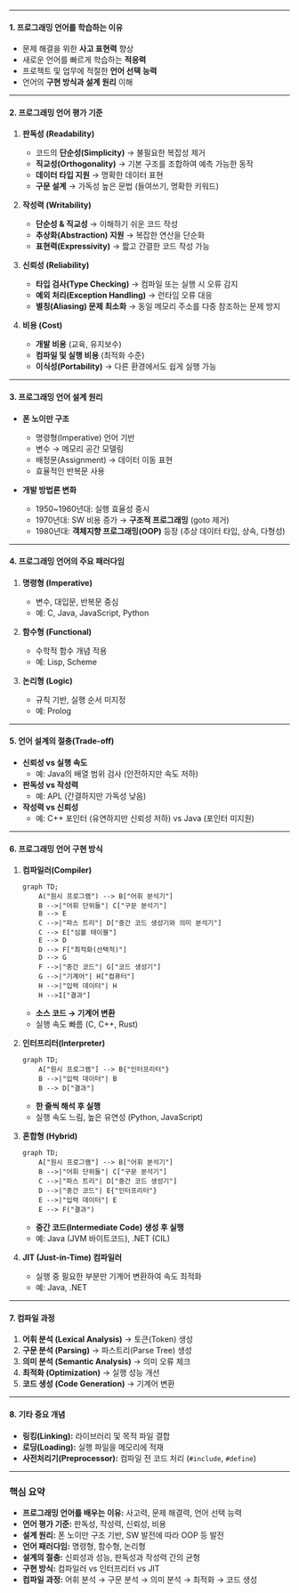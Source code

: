 
---
#### **1. 프로그래밍 언어를 학습하는 이유**

- 문제 해결을 위한 **사고 표현력** 향상
- 새로운 언어를 빠르게 학습하는 **적응력**
- 프로젝트 및 업무에 적절한 **언어 선택 능력**
- 언어의 **구현 방식과 설계 원리** 이해

---

#### **2. 프로그래밍 언어 평가 기준**

1. **판독성 (Readability)**
    
    - 코드의 **단순성(Simplicity)** → 불필요한 복잡성 제거
    - **직교성(Orthogonality)** → 기본 구조를 조합하여 예측 가능한 동작
    - **데이터 타입 지원** → 명확한 데이터 표현
    - **구문 설계** → 가독성 높은 문법 (들여쓰기, 명확한 키워드)
2. **작성력 (Writability)**
    
    - **단순성 & 직교성** → 이해하기 쉬운 코드 작성
    - **추상화(Abstraction) 지원** → 복잡한 연산을 단순화
    - **표현력(Expressivity)** → 짧고 간결한 코드 작성 가능
3. **신뢰성 (Reliability)**
    
    - **타입 검사(Type Checking)** → 컴파일 또는 실행 시 오류 감지
    - **예외 처리(Exception Handling)** → 런타임 오류 대응
    - **별칭(Aliasing) 문제 최소화** → 동일 메모리 주소를 다중 참조하는 문제 방지
4. **비용 (Cost)**
    
    - **개발 비용** (교육, 유지보수)
    - **컴파일 및 실행 비용** (최적화 수준)
    - **이식성(Portability)** → 다른 환경에서도 쉽게 실행 가능

---

#### **3. 프로그래밍 언어 설계 원리**

- **폰 노이만 구조**
    
    - 명령형(Imperative) 언어 기반
    - 변수 → 메모리 공간 모델링
    - 배정문(Assignment) → 데이터 이동 표현
    - 효율적인 반복문 사용
- **개발 방법론 변화**
    
    - 1950~1960년대: 실행 효율성 중시
    - 1970년대: SW 비용 증가 → **구조적 프로그래밍** (goto 제거)
    - 1980년대: **객체지향 프로그래밍(OOP)** 등장 (추상 데이터 타입, 상속, 다형성)

---

#### **4. 프로그래밍 언어의 주요 패러다임**

1. **명령형 (Imperative)**
    
    - 변수, 대입문, 반복문 중심
    - 예: C, Java, JavaScript, Python
2. **함수형 (Functional)**
    
    - 수학적 함수 개념 적용
    - 예: Lisp, Scheme
3. **논리형 (Logic)**
    
    - 규칙 기반, 실행 순서 미지정
    - 예: Prolog

---

#### **5. 언어 설계의 절충(Trade-off)**

- **신뢰성 vs 실행 속도**
    - 예: Java의 배열 범위 검사 (안전하지만 속도 저하)
- **판독성 vs 작성력**
    - 예: APL (간결하지만 가독성 낮음)
- **작성력 vs 신뢰성**
    - 예: C++ 포인터 (유연하지만 신뢰성 저하) vs Java (포인터 미지원)

---

#### **6. 프로그래밍 언어 구현 방식**

1. **컴파일러(Compiler)**
	```mermaid
	graph TD;
	    A("원시 프로그램") --> B["어휘 분석기"]
	    B -->|"어휘 단위들"| C["구문 분석기"]
	    B --> E
	    C -->|"파스 트리"| D["중간 코드 생성기와 의미 분석기"]
	    C --> E["심볼 테이블"]
	    E --> D
	    D --> F["최적화(선택적)"]
	    D --> G
	    F -->|"중간 코드"| G["코드 생성기"]
	    G -->|"기계어"| H["컴퓨터"]
	    H -->|"입력 데이터"| H
	    H -->I["결과"]
	```
    - **소스 코드 → 기계어 변환**
    - 실행 속도 빠름 (C, C++, Rust)

2. **인터프리터(Interpreter)**
	```mermaid
	graph TD;
	    A["원시 프로그램"] --> B{"인터프리터"}
	    B -->|"입력 데이터"| B
	    B --> D["결과"]
	```
    - **한 줄씩 해석 후 실행**
    - 실행 속도 느림, 높은 유연성 (Python, JavaScript)

3. **혼합형 (Hybrid)**
	```mermaid
	graph TD;
	    A["원시 프로그램"] --> B["어휘 분석기"]
	    B -->|"어휘 단위들"| C["구문 분석기"]
	    C -->|"파스 트리"| D["중간 코드 생성기"]
	    D -->|"중간 코드"| E{"인터프리터"}
	    E -->|"입력 데이터"| E
	    E --> F("결과")
	```
    - **중간 코드(Intermediate Code) 생성 후 실행**
    - 예: Java (JVM 바이트코드), .NET (CIL)
4. **JIT (Just-in-Time) 컴파일러**
    
    - 실행 중 필요한 부분만 기계어 변환하여 속도 최적화
    - 예: Java, .NET

---

#### **7. 컴파일 과정**

1. **어휘 분석 (Lexical Analysis)** → 토큰(Token) 생성
2. **구문 분석 (Parsing)** → 파스트리(Parse Tree) 생성
3. **의미 분석 (Semantic Analysis)** → 의미 오류 체크
4. **최적화 (Optimization)** → 실행 성능 개선
5. **코드 생성 (Code Generation)** → 기계어 변환

---

#### **8. 기타 중요 개념**

- **링킹(Linking):** 라이브러리 및 목적 파일 결합
- **로딩(Loading):** 실행 파일을 메모리에 적재
- **사전처리기(Preprocessor):** 컴파일 전 코드 처리 (`#include`, `#define`)

---

### **핵심 요약**

- **프로그래밍 언어를 배우는 이유:** 사고력, 문제 해결력, 언어 선택 능력
- **언어 평가 기준:** 판독성, 작성력, 신뢰성, 비용
- **설계 원리:** 폰 노이만 구조 기반, SW 발전에 따라 OOP 등 발전
- **언어 패러다임:** 명령형, 함수형, 논리형
- **설계의 절충:** 신뢰성과 성능, 판독성과 작성력 간의 균형
- **구현 방식:** 컴파일러 vs 인터프리터 vs JIT
- **컴파일 과정:** 어휘 분석 → 구문 분석 → 의미 분석 → 최적화 → 코드 생성

